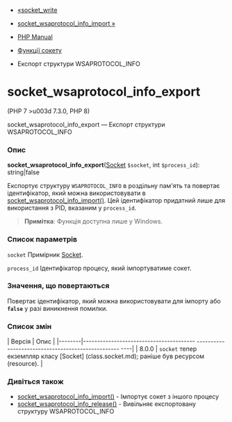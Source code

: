 - [«socket_write](function.socket-write.md)
- [socket_wsaprotocol_info_import
»](function.socket-wsaprotocol-info-import.md)

- [PHP Manual](index.md)
- [Функції сокету](ref.sockets.md)
- Експорт структури WSAPROTOCOL_INFO

# socket_wsaprotocol_info_export

(PHP 7 \>u003d 7.3.0, PHP 8)

socket_wsaprotocol_info_export — Експорт структури WSAPROTOCOL_INFO

### Опис

**socket_wsaprotocol_info_export**([Socket](class.socket.md)
`$socket`, int `$process_id`): string\|false

Експортує структуру `WSAPROTOCOL_INFO` в роздільну пам'ять та
повертає ідентифікатор, який можна використовувати в
[socket_wsaprotocol_info_import()](function.socket-wsaprotocol-info-import.md).
Цей ідентифікатор придатний лише для використання з PID,
вказаним у `process_id`.

> **Примітка**: Функція доступна лише у Windows.

### Список параметрів

`socket`
Примірник [Socket](class.socket.md).

`process_id`
Ідентифікатор процесу, який імпортуватиме сокет.

### Значення, що повертаються

Повертає ідентифікатор, який можна використовувати для імпорту або
**`false`** у разі виникнення помилки.

### Список змін

| Версія | Опис |
|--------|---------------------------------------- -------------------------------------------------- ----|
| 8.0.0 | `socket` тепер екземпляр класу [Socket] (class.socket.md); раніше був ресурсом (resource). |

### Дивіться також

- [socket_wsaprotocol_info_import()](function.socket-wsaprotocol-info-import.md) -
Імпортує сокет з іншого процесу
- [socket_wsaprotocol_info_release()](function.socket-wsaprotocol-info-release.md) -
Вивільняє експортовану структуру WSAPROTOCOL_INFO
